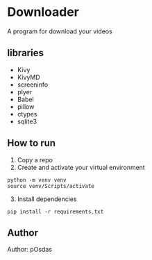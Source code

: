 # Downloader

A program for download your videos

## libraries
* Kivy
* KivyMD
* screeninfo
* plyer
* Babel
* pillow
* ctypes
* sqlite3

## How to run

1. Copy a repo
2. Create and activate your virtual environment 
```commandline
python -m venv venv
source venv/Scripts/activate
```  
3. Install dependencies
```commandline
pip install -r requirements.txt
```

## Author
Author: pOsdas
